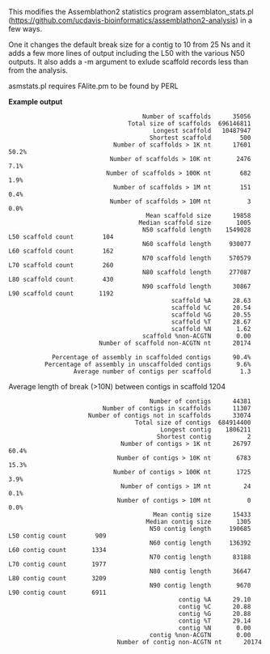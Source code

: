 This modifies the Assemblathon2 statistics program assemblaton_stats.pl (https://github.com/ucdavis-bioinformatics/assemblathon2-analysis) in a few ways.

One it changes the default break size for a contig to 10 from 25 Ns and it adds a few more lines of output including the L50 with the various N50 outputs.
It also adds a -m <len> argument to exlude scaffold records less than <len> from the analysis.

asmstats.pl requires FAlite.pm to be found by PERL

**Example output**

                                         Number of scaffolds      35056
                                     Total size of scaffolds  696146811
                                            Longest scaffold   10487947
                                           Shortest scaffold        500
                                 Number of scaffolds > 1K nt      17601  50.2%
                                Number of scaffolds > 10K nt       2476   7.1%
                               Number of scaffolds > 100K nt        682   1.9%
                                 Number of scaffolds > 1M nt        151   0.4%
                                Number of scaffolds > 10M nt          3   0.0%
                                          Mean scaffold size      19858
                                        Median scaffold size       1005
                                         N50 scaffold length    1549028  L50 scaffold count        104
                                         N60 scaffold length     930077  L60 scaffold count        162
                                         N70 scaffold length     570579  L70 scaffold count        260
                                         N80 scaffold length     277087  L80 scaffold count        430
                                         N90 scaffold length      30867  L90 scaffold count       1192
                                                 scaffold %A      28.63
                                                 scaffold %C      20.54
                                                 scaffold %G      20.55
                                                 scaffold %T      28.67
                                                 scaffold %N       1.62
                                         scaffold %non-ACGTN       0.00
                             Number of scaffold non-ACGTN nt      20174

                Percentage of assembly in scaffolded contigs      90.4%
              Percentage of assembly in unscaffolded contigs       9.6%
                      Average number of contigs per scaffold        1.3
  Average length of break (>10N) between contigs in scaffold       1204

                                           Number of contigs      44381
                              Number of contigs in scaffolds      11307
                          Number of contigs not in scaffolds      33074
                                       Total size of contigs  684914400
                                              Longest contig    1806211
                                             Shortest contig          2
                                   Number of contigs > 1K nt      26797  60.4%
                                  Number of contigs > 10K nt       6783  15.3%
                                 Number of contigs > 100K nt       1725   3.9%
                                   Number of contigs > 1M nt         24   0.1%
                                  Number of contigs > 10M nt          0   0.0%
                                            Mean contig size      15433
                                          Median contig size       1305
                                           N50 contig length     190685  L50 contig count        909
                                           N60 contig length     136392  L60 contig count       1334
                                           N70 contig length      83188  L70 contig count       1977
                                           N80 contig length      36647  L80 contig count       3209
                                           N90 contig length       9670  L90 contig count       6911
                                                   contig %A      29.10
                                                   contig %C      20.88
                                                   contig %G      20.88
                                                   contig %T      29.14
                                                   contig %N       0.00
                                           contig %non-ACGTN       0.00
                                  Number of contig non-ACGTN nt      20174

